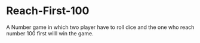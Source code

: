 # Reach-First-100
A Number game in which two player have to roll dice and the one who reach number 100 first willl win the game.
